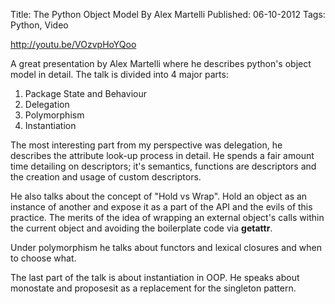 Title: The Python Object Model By Alex Martelli
Published: 06-10-2012
Tags: Python, Video

http://youtu.be/VOzvpHoYQoo

A great presentation by Alex Martelli where he describes python's object model
in detail. The talk is divided into 4 major parts:

<more/>

1. Package State and Behaviour
2. Delegation
3. Polymorphism
4. Instantiation

The most interesting part from my perspective was delegation, he describes the
attribute look-up process in detail. He spends a fair amount time detailing on
descriptors; it's semantics, functions are descriptors and the creation and
usage of custom descriptors.

He also talks about the concept of "Hold vs Wrap". Hold an object as an
instance of another and expose it as a part of the API and the evils of this
practice. The merits of the idea of wrapping an external object's calls within
the current object and avoiding the boilerplate code via __getattr__.

Under polymorphism he talks about functors and lexical closures and when to
choose what.

The last part of the talk is about instantiation in OOP. He speaks about
monostate and proposesit as a replacement for the singleton pattern.
